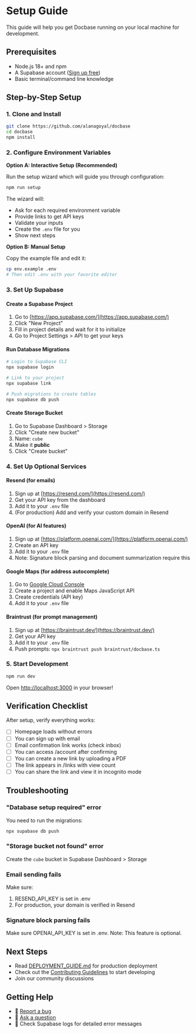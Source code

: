 # Setup Guide

This guide will help you get Docbase running on your local machine for development.

## Prerequisites

- Node.js 18+ and npm
- A Supabase account ([Sign up free](https://app.supabase.com/))
- Basic terminal/command line knowledge

## Step-by-Step Setup

### 1. Clone and Install

```bash
git clone https://github.com/alanagoyal/docbase
cd docbase
npm install
```

### 2. Configure Environment Variables

**Option A: Interactive Setup (Recommended)**

Run the setup wizard which will guide you through configuration:

```bash
npm run setup
```

The wizard will:

- Ask for each required environment variable
- Provide links to get API keys
- Validate your inputs
- Create the `.env` file for you
- Show next steps

**Option B: Manual Setup**

Copy the example file and edit it:

```bash
cp env.example .env
# Then edit .env with your favorite editor
```

### 3. Set Up Supabase

#### Create a Supabase Project

1. Go to [https://app.supabase.com/](https://app.supabase.com/)
2. Click "New Project"
3. Fill in project details and wait for it to initialize
4. Go to Project Settings > API to get your keys

#### Run Database Migrations

```bash
# Login to Supabase CLI
npx supabase login

# Link to your project
npx supabase link

# Push migrations to create tables
npx supabase db push
```

#### Create Storage Bucket

1. Go to Supabase Dashboard > Storage
2. Click "Create new bucket"
3. Name: `cube`
4. Make it **public**
5. Click "Create bucket"

### 4. Set Up Optional Services

#### Resend (for emails)

1. Sign up at [https://resend.com/](https://resend.com/)
2. Get your API key from the dashboard
3. Add it to your `.env` file
4. (For production) Add and verify your custom domain in Resend

#### OpenAI (for AI features)

1. Sign up at [https://platform.openai.com/](https://platform.openai.com/)
2. Create an API key
3. Add it to your `.env` file
4. Note: Signature block parsing and document summarization require this

#### Google Maps (for address autocomplete)

1. Go to [Google Cloud Console](https://console.cloud.google.com/)
2. Create a project and enable Maps JavaScript API
3. Create credentials (API key)
4. Add it to your `.env` file

#### Braintrust (for prompt management)

1. Sign up at [https://braintrust.dev/](https://braintrust.dev/)
2. Get your API key
3. Add it to your `.env` file
4. Push prompts: `npx braintrust push braintrust/docbase.ts`

### 5. Start Development

```bash
npm run dev
```

Open [http://localhost:3000](http://localhost:3000) in your browser!

## Verification Checklist

After setup, verify everything works:

- [ ] Homepage loads without errors
- [ ] You can sign up with email
- [ ] Email confirmation link works (check inbox)
- [ ] You can access /account after confirming
- [ ] You can create a new link by uploading a PDF
- [ ] The link appears in /links with view count
- [ ] You can share the link and view it in incognito mode

## Troubleshooting

### "Database setup required" error

You need to run the migrations:

```bash
npx supabase db push
```

### "Storage bucket not found" error

Create the `cube` bucket in Supabase Dashboard > Storage

### Email sending fails

Make sure:

1. RESEND_API_KEY is set in .env
2. For production, your domain is verified in Resend

### Signature block parsing fails

Make sure OPENAI_API_KEY is set in .env. Note: This feature is optional.

## Next Steps

- Read [DEPLOYMENT_GUIDE.md](DEPLOYMENT_GUIDE.md) for production deployment
- Check out the [Contributing Guidelines](#) to start developing
- Join our community discussions

## Getting Help

- 🐛 [Report a bug](https://github.com/alanagoyal/docbase/issues)
- 💬 [Ask a question](https://github.com/alanagoyal/docbase/discussions)
- 📧 Check Supabase logs for detailed error messages
